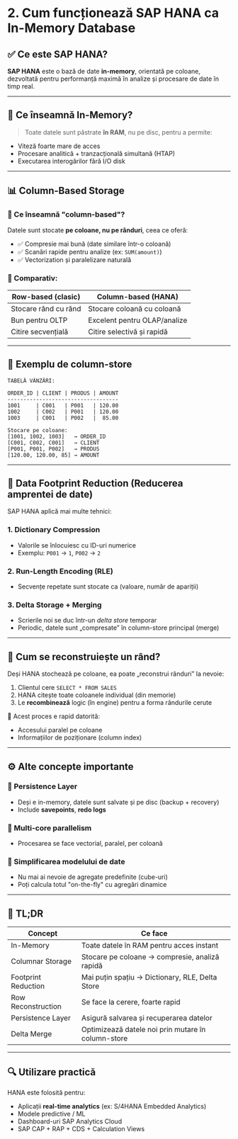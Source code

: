 # 2. Cum funcționează SAP HANA ca In-Memory Database

## ✅ Ce este SAP HANA?

**SAP HANA** este o bază de date **in-memory**, orientată pe coloane, dezvoltată pentru performanță maximă în analize și procesare de date în timp real.

---

## 🧠 Ce înseamnă In-Memory?

> Toate datele sunt păstrate **în RAM**, nu pe disc, pentru a permite:
- Viteză foarte mare de acces
- Procesare analitică + tranzacțională simultană (HTAP)
- Executarea interogărilor fără I/O disk

---

## 📊 Column-Based Storage

### 🔸 Ce înseamnă "column-based"?

Datele sunt stocate **pe coloane, nu pe rânduri**, ceea ce oferă:
- ✅ Compresie mai bună (date similare într-o coloană)
- ✅ Scanări rapide pentru analize (ex: `SUM(amount)`)
- ✅ Vectorization și paralelizare naturală

### 🔄 Comparativ:

| Row-based (clasic)        | Column-based (HANA)         |
|---------------------------|-----------------------------|
| Stocare rând cu rând       | Stocare coloană cu coloană  |
| Bun pentru OLTP            | Excelent pentru OLAP/analize|
| Citire secvențială         | Citire selectivă și rapidă  |

---

## 🧪 Exemplu de column-store

```
TABELĂ VÂNZĂRI:

ORDER_ID | CLIENT | PRODUS | AMOUNT
-----------------------------------
1001     | C001   | P001   | 120.00
1002     | C002   | P001   | 120.00
1003     | C001   | P002   |  85.00

Stocare pe coloane:
[1001, 1002, 1003]   → ORDER_ID
[C001, C002, C001]   → CLIENT
[P001, P001, P002]   → PRODUS
[120.00, 120.00, 85] → AMOUNT
```

---

## 🔽 Data Footprint Reduction (Reducerea amprentei de date)

SAP HANA aplică mai multe tehnici:

### 1. **Dictionary Compression**
- Valorile se înlocuiesc cu ID-uri numerice
- Exemplu: `P001` → `1`, `P002` → `2`

### 2. **Run-Length Encoding (RLE)**
- Secvențe repetate sunt stocate ca (valoare, număr de apariții)

### 3. **Delta Storage + Merging**
- Scrierile noi se duc într-un *delta store* temporar
- Periodic, datele sunt „compresate” în column-store principal (merge)

---

## 🧩 Cum se reconstruiește un rând?

Deși HANA stochează pe coloane, ea poate „reconstrui rânduri” la nevoie:

1. Clientul cere `SELECT * FROM SALES`
2. HANA citește toate coloanele individual (din memorie)
3. Le **recombinează** logic (în engine) pentru a forma rândurile cerute

🔧 Acest proces e rapid datorită:
- Accesului paralel pe coloane
- Informațiilor de poziționare (column index)

---

## ⚙️ Alte concepte importante

### 🔹 Persistence Layer
- Deși e in-memory, datele sunt salvate și pe disc (backup + recovery)
- Include **savepoints**, **redo logs**

### 🔹 Multi-core parallelism
- Procesarea se face vectorial, paralel, per coloană

### 🔹 Simplificarea modelului de date
- Nu mai ai nevoie de agregate predefinite (cube-uri)
- Poți calcula totul "on-the-fly" cu agregări dinamice

---

## 🧠 TL;DR

| Concept                      | Ce face                                                  |
|------------------------------|-----------------------------------------------------------|
| In-Memory                    | Toate datele în RAM pentru acces instant                 |
| Columnar Storage             | Stocare pe coloane → compresie, analiză rapidă          |
| Footprint Reduction          | Mai puțin spațiu → Dictionary, RLE, Delta Store          |
| Row Reconstruction           | Se face la cerere, foarte rapid                          |
| Persistence Layer            | Asigură salvarea și recuperarea datelor                  |
| Delta Merge                  | Optimizează datele noi prin mutare în column-store        |

---

## 🔍 Utilizare practică

HANA este folosită pentru:
- Aplicații **real-time analytics** (ex: S/4HANA Embedded Analytics)
- Modele predictive / ML
- Dashboard-uri SAP Analytics Cloud
- SAP CAP + RAP + CDS + Calculation Views